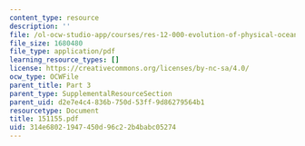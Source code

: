 ```yaml
---
content_type: resource
description: ''
file: /ol-ocw-studio-app/courses/res-12-000-evolution-of-physical-oceanography-spring-2007/314e68021947450d96c22b4babc05274_151155.pdf
file_size: 1680480
file_type: application/pdf
learning_resource_types: []
license: https://creativecommons.org/licenses/by-nc-sa/4.0/
ocw_type: OCWFile
parent_title: Part 3
parent_type: SupplementalResourceSection
parent_uid: d2e7e4c4-836b-750d-53ff-9d86279564b1
resourcetype: Document
title: 151155.pdf
uid: 314e6802-1947-450d-96c2-2b4babc05274
---
```

